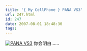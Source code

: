 ```yaml
---
title: '{ My CellPhone } PANA VS3'
url: 247.html
id: 247
date: 2007-08-01 18:48:30
tags:
---
```


[![PANA VS3](http://cai13.info/blog_pic/2007/08/dsc00165.jpg "PANA VS3")](http://cai13.info/blog_pic/2007/08/dsc00165.jpg)  你会明白......